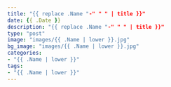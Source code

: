 ```yaml
---
title: "{{ replace .Name "-" " " | title }}"
date: {{ .Date }}
description: "{{ replace .Name "-" " " | title }}"
type: "post"
image: "images/{{ .Name | lower }}.jpg"
bg_image: "images/{{ .Name | lower }}.jpg"
categories:
- "{{ .Name | lower }}"
tags:
- "{{ .Name | lower }}"
---
```




